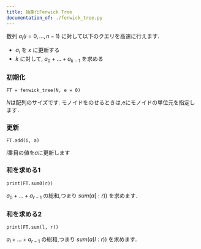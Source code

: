 ```yaml
---
title: 抽象化Fenwick Tree
documentation_of: ./fenwick_tree.py
---
```


数列 $a_i (i=0,...,n-1)$ に対して以下のクエリを高速に行えます.

- $a_i$ を $x$ に更新する
- $k$ に対して, $a_0+...+a_{k-1}$ を求める

### 初期化

```
FT = fenwick_tree(N, e = 0)
```
$N$は配列のサイズです. モノイドをのせるときは,eにモノイドの単位元を指定します．

### 更新

```
FT.add(i, a)
```
$i$番目の値を$a$に更新します

### 和を求める1

```
print(FT.sum0(r))
```
$a_0+...+a_{r-1}$ の総和,つまり $sum(a[:r))$ を求めます.

### 和を求める2

```
print(FT.sum(l, r))
```
$a_l+...+a_{r-1}$ の総和,つまり $sum(a[l:r))$ を求めます.
